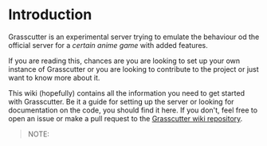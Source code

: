 # Introduction

Grasscutter is an experimental server trying to emulate the behaviour od the official server for a *certain anime game* with added features.

If you are reading this, chances are you are looking to set up your own instance of Grasscutter or you are looking to contribute to the project or just want to know more about it.

This wiki (hopefully) contains all the information you need to get started with Grasscutter. Be it a guide for setting up the server or looking for documentation on the code, you should find it here. If you don't, feel free to open an issue or make a pull request to the [Grasscutter wiki repository](https://github.com/Grasscutters/Grasscutter-Docs).

> NOTE: 